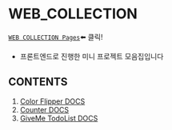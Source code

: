 # WEB_COLLECTION
[`WEB COLLECTION Pages`](https://soulchicken.github.io/WEB_collection/index.html)⬅️ 클릭!
- 프론트엔드로 진행한 미니 프로젝트 모음집입니다

## CONTENTS
1. [Color Flipper DOCS](./ColorFlipper/DOCS.md)
2. [Counter DOCS](./Counter/DOCS.md)
3. [GiveMe TodoList DOCS](./GiveMeTodolist/DOCS.md)